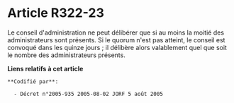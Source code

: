 # Article R322-23

Le conseil d'administration ne peut délibérer que si au moins la moitié des administrateurs sont présents. Si le quorum n'est
pas atteint, le conseil est convoqué dans les quinze jours ; il délibère alors valablement quel que soit le nombre des
administrateurs présents.

**Liens relatifs à cet article**

	**Codifié par**:

	  - Décret n°2005-935 2005-08-02 JORF 5 août 2005

